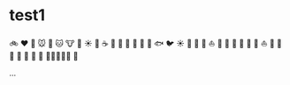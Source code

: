 # test1

:bike: :heart: :dog: :mouse: :rabbit: :cat: :cow: :pig: :sunny: :car:
:coffee: :bouquet: :baby: :shoe: :cookie: :whale: :whale2: :fish:  :bird: :sunny: :car: :train: 
:ship: :boat: :tada: :ghost: :shit: :horse: :monkey: 
:ship: :boat: :tada: :ghost: :shit: :horse: :monkey: 
:cake: :dancer: :dancers::dancers::dancers::dancers::dancers:
:dancers:



...
